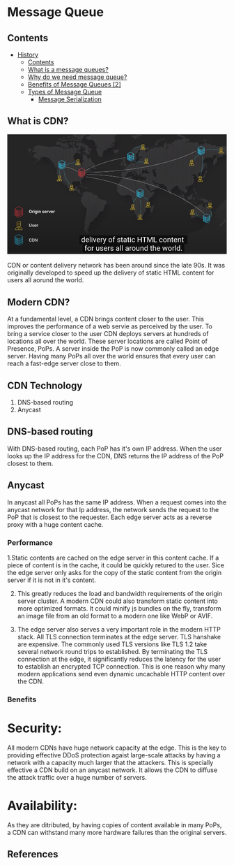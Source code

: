 # Message Queue

## Contents

- [History](#history)
  - [Contents](#contents)
  - [What is a message queues?](#what-is-a-message-queues)
  - [Why do we need message queue?](#why-do-we-need-message-queue)
  - [Benefits of Message Queues \[2\]](#benefits-of-message-queues-2)
  - [Types of Message Queue](#types-of-message-queue)
    - [Message Serialization](#message-serialization)

## What is CDN?

![](./images/old-cdn.png)

CDN or content delivery network has been around since the late 90s. It was originally developed to speed up the delivery of static HTML content for users all aorund the world.

## Modern CDN?

At a fundamental level, a CDN brings content closer to the user. This improves the performance of a web servie as perceived by the user. To bring a service closer to the user CDN deploys servers at hundreds of locations all over the world. These server locations are called Point of Presence, PoPs. A server inside the PoP is now commonly called an edge server. Having many PoPs all over the world ensures that every user can reach a fast-edge server close to them.

## CDN Technology

1. DNS-based routing
2. Anycast

## DNS-based routing

With DNS-based routing, each PoP has it's own IP address. When the user looks up the IP address for the CDN, DNS returns the IP address of the PoP closest to them.

## Anycast

In anycast all PoPs has the same IP address. When a request comes into the anycast network for that Ip address, the network sends the request to the PoP that is closest to the requester. Each edge server acts as a reverse proxy with a huge content cache.

### Performance

1.Static contents are cached on the edge server in this content cache. If a piece of content is in the cache, it could be quickly retured to the user. Sice the edge server only asks for the copy of the static content from the origin server if it is not in it's content.

2. This greatly reduces the load and bandwidth requirements of the origin server cluster. A modern CDN could also transform static content into more optimized formats. It could minify js bundles on the fly, transform an image file from an old format to a modern one like WebP or AVIF.

3. The edge server also serves a very important role in the modern HTTP stack. All TLS connection terminates at the edge server. TLS hanshake are expensive. The commonly used TLS versions like TLS 1.2 take several network round trips to established. By terminating the TLS connection at the edge, it significantly reduces the latency for the user to establish an encrypted TCP connection. This is one reason why many modern applications send even dynamic uncachable HTTP content over the CDN.

### Benefits

# Security:

All modern CDNs have huge network capacity at the edge. This is the key to providing effective DDoS protection agaist large-scale attacks by having a network with a capacity much larger that the attackers. This is specially effective a CDN build on an anycast network. It allows the CDN to diffuse the attack traffic over a huge number of servers.

# Availability:

As they are ditributed, by having copies of content available in many PoPs, a CDN can withstand many more hardware failures than the original servers.

## References
